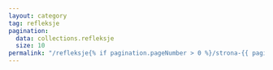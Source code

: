 ```yaml
---
layout: category
tag: refleksje
pagination:
  data: collections.refleksje
  size: 10
permalink: "/refleksje{% if pagination.pageNumber > 0 %}/strona-{{ pagination.pageNumber | plus: 1}}{% endif %}/index.html"
---
```

